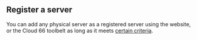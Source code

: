 


## Register a server

You can add any physical server as a registered server using the website, or the Cloud 66 toolbelt as long as it meets [certain criteria](#pointers).

